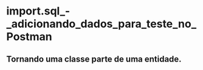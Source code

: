 # import.sql_-_adicionando_dados_para_teste_no_Postman
## Tornando uma classe parte de uma entidade.
